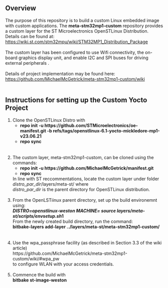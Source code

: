 ## Overview  
The purpose of this repository is to build a custom Linux embedded image with custom applications. The  <b>meta-stm32mp1-custom</b> repository provides a custom layer for the ST Microelectronics OpenSTLinux Distribution. Details can be found at: <br>
https://wiki.st.com/stm32mpu/wiki/STM32MP1_Distribution_Package
<br>
<br>
The custom layer has been configured to use Wifi connectivity, the on-board graphics display unit, and enable I2C and SPI buses for driving external peripherals .<br><br>
Details of project implementation may be found here: <br>
https://github.com/MichaelMcGetrick/meta-stm32mp1-custom/wiki
<br>
<br>
## Instructions for setting up the Custom Yocto Project

<ol>
<li>
Clone the OpenSTLinux Distro with <br>
<ul>
<li>
<b>repo init -u https://github.com/STMicroelectronics/oe-manifest.git -b refs/tags/openstlinux-6.1-yocto-mickledore-mp1-v23.06.21
</b>
</li>
<li>
<b>repo sync</b>
</li>
</ul>
</li>
<br>
<br> 
<li> 
The custom layer, meta-stm32mp1-custom, can be cloned using the commands: <br>
   
   <ul>
   	<li>
   		<b>repo init -u https://github.com/MichaelMcGetrick/manifest.git </b> <br>  
   	</li>
   	<li>
   		<b>repo sync </b><br>
   	</li>
   </ul>
   In line with ST reccommentations, locate the custom layer under folder <i>distro_par_dir</i>/layers/meta-st/ where <br>
   <i>distro_par_dir</i> is the parent directory for OpenSTLinux distribution.
</li>   
<br>
<li> 
From the OpenLSTiinux parent directory, set up the build environemnt using: <br>
   <b><i>DISTRO=openstlinux-weston MACHINE=<stm32mp1> source layers/meta-st/scripts/envsetup.sh</i>1</b> 
   <br>
   From the newly created build directory, run the command: <br>
   <b>bitbake-layers add-layer ../layers/meta-st/meta-stm32mp1-custom/</b>
   
</li>
<br>


<br>
<li> 
Use the wpa_passphrase facility (as described in Section 3.3 of the wiki article)  <br>
https://github.com/MichaelMcGetrick/meta-stm32mp1-custom/wiki/#wpa_pw <br>
to configure WLAN with your access credentials. 
</li>
<br>
<li> 
Commence the build with <br>
  <b>bitbake st-image-weston</b>
</li>
<br>
<br>
</ol>   

